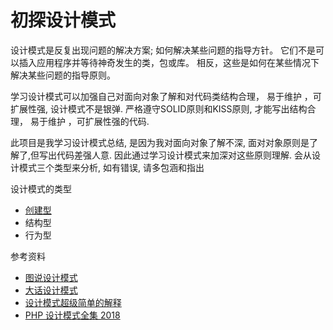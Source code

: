 # 初探设计模式

设计模式是反复出现问题的解决方案; 如何解决某些问题的指导方针。
它们不是可以插入应用程序并等待神奇发生的类，包或库。
相反，这些是如何在某些情况下解决某些问题的指导原则。

学习设计模式可以加强自己对面向对象了解和对代码类结构合理， 易于维护 ，可扩展性强, 设计模式不是银弹. 
严格遵守SOLID原则和KISS原则, 才能写出结构合理， 易于维护 ，可扩展性强的代码. 

此项目是我学习设计模式总结, 是因为我对面向对象了解不深, 面对对象原则是了解了,但写出代码差强人意.
因此通过学习设计模式来加深对这些原则理解. 会从设计模式三个类型来分析, 如有错误, 请多包涵和指出

设计模式的类型
- [创建型](https://github.com/uuk020/DesignPatterns/tree/master/Creational)
- 结构型
- 行为型

参考资料
- [图说设计模式](https://design-patterns.readthedocs.io/zh_CN/latest/index.html)
- [大话设计模式](https://book.douban.com/subject/2334288/)
- [设计模式超级简单的解释](https://learnku.com/articles/24982)
- [PHP 设计模式全集 2018 ](https://learnku.com/docs/php-design-patterns/2018)